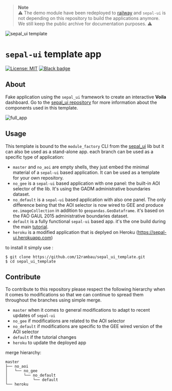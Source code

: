> **Note**  
> :warning: The demo module have been redeployed to [railway](https://github.com/12rambau/panel_app) and `sepal-ui` is not depending on this repository to build the applications anymore. We still keep the public archive for documentation purposes. :warning:

![sepal_ui template](https://raw.githubusercontent.com/openforis/sepal-doc/master/docs/source/_images/sepal_header.png)

# `sepal-ui` template app

[![License: MIT](https://img.shields.io/badge/License-MIT-yellow.svg)](https://github.com/12rambau/sepal_ui_template/blob/no_default/LICENSE)
[![Black badge](https://img.shields.io/badge/code%20style-black-000000.svg)](https://github.com/psf/black)

## About 

Fake application using the `sepal_ui` framework to create an interactive **Voila** dashboard.
Go to the [sepal_ui repository](https://github.com/12rambau/sepal_ui) for more information about the components used in this template.

![full_app](https://raw.githubusercontent.com/12rambau/sepal_ui/master/docs/source/_image/sepal_ui_demo.gif)

## Usage 

This template is bound to the `module_factory` CLI from the [sepal_ui](https://github.com/12rambau/sepal_ui) lib but it can also be used as a stand-alone app. each branch can be used as a specific type of application: 

- `master` and `no_aoi` are empty shells, they just embed the minimal material of a `sepal-ui` based application. It can be used as a template for your own repository. 
- `no_gee` is a `sepal-ui` based application with one panel: the built-in AOI selector of the lib. It's using the GADM administrative boundaries dataset.
- `no_default` is a `sepal-ui` based application with also one panel. The only difference being that the AOI selector is now wired to GEE and produce `ee.imageCollection` in addition to `geopandas.GeoDataframe`. it's based on the FAO GAUL 2015 administrative boundaries dataset.
- `default` is a fully functional `sepal-ui` based app. it's the one build during the main [tutorial](https://sepal-ui.readthedocs.io/en/latest/tutorials/sepalize.html).
- `heroku` is a modified application that is deplyed on Heroku (https://sepal-ui.herokuapp.com)

to install it simply use : 

```
$ git clone https://github.com/12rambau/sepal_ui_template.git
$ cd sepal_ui_template
```
## Contribute

To contribute to this repository please respect the following hierarchy when it comes to modifications so that we can continue to spread them throughout the branches using simple merge. 

- `master` when it comes to general modifications to adapt to recent updates of `sepal-ui`
- `no_gee` if modifications are related to the AOI selector
- `no_default` if modifications are specific to the GEE wired version of the AOI selector 
- `default` if the tutorial changes
- `heroku` to update the deployed app

merge hierarchy: 

```
master
├── no_aoi
│   └── no_gee
│       └── no_default
│           └── default
└── heroku
```


